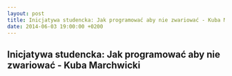 ```yaml
---
layout: post
title: Inicjatywa studencka: Jak programować aby nie zwariować - Kuba Marchwicki
date: 2014-06-03 19:00:00 +0200
---
```

Inicjatywa studencka: Jak programować aby nie zwariować - Kuba Marchwicki
-----------------
